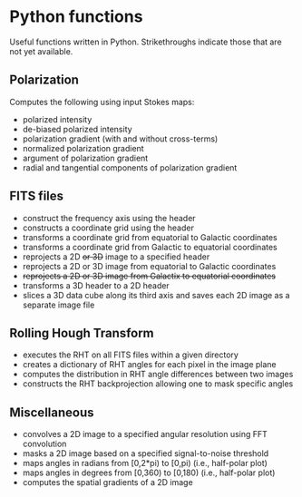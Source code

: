 # Python functions

Useful functions written in Python. Strikethroughs indicate those that are not yet available.

## Polarization

Computes the following using input Stokes maps:
* polarized intensity
* de-biased polarized intensity
* polarization gradient (with and without cross-terms)
* normalized polarization gradient
* argument of polarization gradient
* radial and tangential components of polarization gradient

## FITS files

* construct the frequency axis using the header
* constructs a coordinate grid using the header
* transforms a coordinate grid from equatorial to Galactic coordinates
* transforms a coordinate grid from Galactic to equatorial coordinates
* reprojects a 2D ~~or 3D~~ image to a specified header
* reprojects a 2D or 3D image from equatorial to Galactic coordinates
* ~~reprojects a 2D or 3D image from Galactix to equatorial coordinates~~
* transforms a 3D header to a 2D header
* slices a 3D data cube along its third axis and saves each 2D image as a separate image file

## Rolling Hough Transform

* executes the RHT on all FITS files within a given directory
* creates a dictionary of RHT angles for each pixel in the image plane
* computes the distribution in RHT angle differences between two images
* constructs the RHT backprojection allowing one to mask specific angles

## Miscellaneous

* convolves a 2D image to a specified angular resolution using FFT convolution
* masks a 2D image based on a specified signal-to-noise threshold
* maps angles in radians from \[0,2*pi) to \[0,pi) (i.e., half-polar plot)
* maps angles in degrees from \[0,360) to \[0,180) (i.e., half-polar plot)
* computes the spatial gradients of a 2D image
